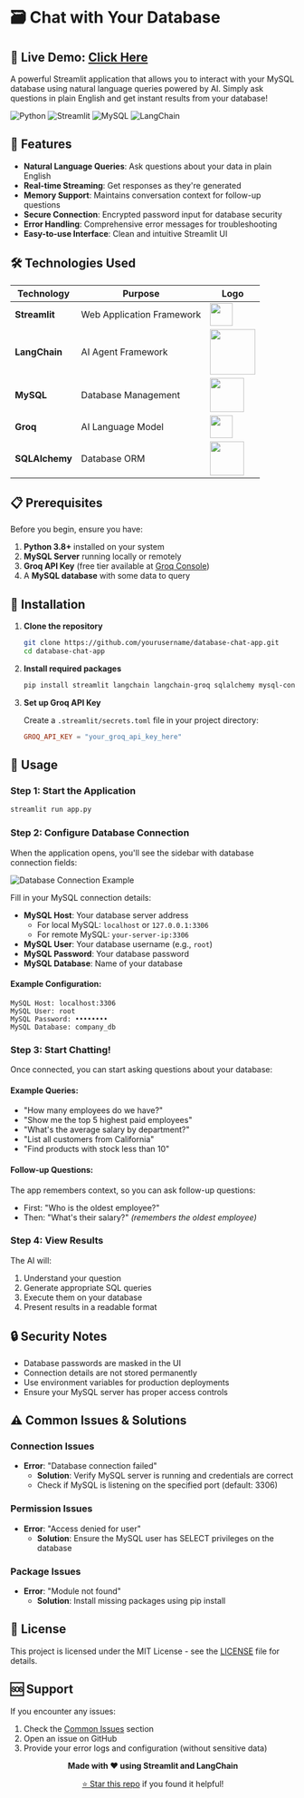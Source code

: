 # 🗃️ Chat with Your Database
## 🚀 Live Demo: [Click Here](https://chat-db-harsh-pilania.streamlit.app/)

A powerful Streamlit application that allows you to interact with your MySQL database using natural language queries powered by AI. Simply ask questions in plain English and get instant results from your database!

![Python](https://img.shields.io/badge/python-v3.8+-blue.svg)
![Streamlit](https://img.shields.io/badge/Streamlit-FF4B4B?style=flat&logo=Streamlit&logoColor=white)
![MySQL](https://img.shields.io/badge/mysql-%2300f.svg?style=flat&logo=mysql&logoColor=white)
![LangChain](https://img.shields.io/badge/LangChain-121212?style=flat&logo=chainlink&logoColor=white)

## 🚀 Features

- **Natural Language Queries**: Ask questions about your data in plain English
- **Real-time Streaming**: Get responses as they're generated
- **Memory Support**: Maintains conversation context for follow-up questions
- **Secure Connection**: Encrypted password input for database security
- **Error Handling**: Comprehensive error messages for troubleshooting
- **Easy-to-use Interface**: Clean and intuitive Streamlit UI

## 🛠️ Technologies Used

<div align="center">

| Technology | Purpose | Logo |
|------------|---------|------|
| **Streamlit** | Web Application Framework | <img src="https://streamlit.io/images/brand/streamlit-mark-color.png" width="40"> |
| **LangChain** | AI Agent Framework | <img src="https://python.langchain.com/img/brand/wordmark.png" width="80"> |
| **MySQL** | Database Management | <img src="https://labs.mysql.com/common/logos/mysql-logo.svg" width="60"> |
| **Groq** | AI Language Model | <img src="https://groq.com/wp-content/uploads/2024/03/PBG-mark1-color.svg" width="40"> |
| **SQLAlchemy** | Database ORM | <img src="https://www.sqlalchemy.org/img/sqla_logo.png" width="60"> |

</div>

## 📋 Prerequisites

Before you begin, ensure you have:

1. **Python 3.8+** installed on your system
2. **MySQL Server** running locally or remotely
3. **Groq API Key** (free tier available at [Groq Console](https://console.groq.com/))
4. A **MySQL database** with some data to query

## 🔧 Installation

1. **Clone the repository**
   ```bash
   git clone https://github.com/yourusername/database-chat-app.git
   cd database-chat-app
   ```

2. **Install required packages**
   ```bash
   pip install streamlit langchain langchain-groq sqlalchemy mysql-connector-python
   ```

3. **Set up Groq API Key**
   
   Create a `.streamlit/secrets.toml` file in your project directory:
   ```toml
   GROQ_API_KEY = "your_groq_api_key_here"
   ```

## 🚀 Usage

### Step 1: Start the Application
```bash
streamlit run app.py
```

### Step 2: Configure Database Connection

When the application opens, you'll see the sidebar with database connection fields:

![Database Connection Example](https://via.placeholder.com/400x300/2E3440/FFFFFF?text=Database+Connection+Sidebar)

Fill in your MySQL connection details:

- **MySQL Host**: Your database server address
  - For local MySQL: `localhost` or `127.0.0.1:3306`
  - For remote MySQL: `your-server-ip:3306`
- **MySQL User**: Your database username (e.g., `root`)
- **MySQL Password**: Your database password
- **MySQL Database**: Name of your database

#### Example Configuration:
```
MySQL Host: localhost:3306
MySQL User: root  
MySQL Password: ••••••••
MySQL Database: company_db
```

### Step 3: Start Chatting!

Once connected, you can start asking questions about your database:

#### Example Queries:
- "How many employees do we have?"
- "Show me the top 5 highest paid employees"
- "What's the average salary by department?"
- "List all customers from California"
- "Find products with stock less than 10"

#### Follow-up Questions:
The app remembers context, so you can ask follow-up questions:
- First: "Who is the oldest employee?"
- Then: "What's their salary?" *(remembers the oldest employee)*

### Step 4: View Results

The AI will:
1. Understand your question
2. Generate appropriate SQL queries
3. Execute them on your database
4. Present results in a readable format


## 🔒 Security Notes

- Database passwords are masked in the UI
- Connection details are not stored permanently
- Use environment variables for production deployments
- Ensure your MySQL server has proper access controls

## ⚠️ Common Issues & Solutions

### Connection Issues
- **Error**: "Database connection failed"
  - **Solution**: Verify MySQL server is running and credentials are correct
  - Check if MySQL is listening on the specified port (default: 3306)

### Permission Issues
- **Error**: "Access denied for user"
  - **Solution**: Ensure the MySQL user has SELECT privileges on the database

### Package Issues
- **Error**: "Module not found"
  - **Solution**: Install missing packages using pip install
## 📄 License

This project is licensed under the MIT License - see the [LICENSE](LICENSE) file for details.

## 🆘 Support

If you encounter any issues:

1. Check the [Common Issues](#-common-issues--solutions) section
2. Open an issue on GitHub
3. Provide your error logs and configuration (without sensitive data)


<div align="center">

**Made with ❤️ using Streamlit and LangChain**

[⭐ Star this repo](https://github.com/yourusername/database-chat-app) if you found it helpful!

</div>

